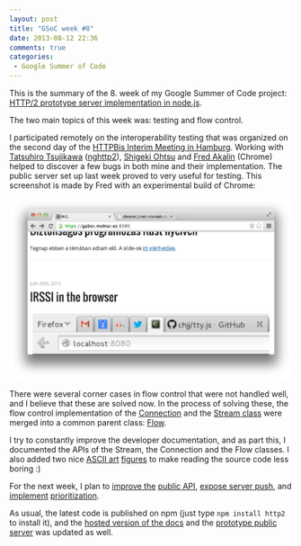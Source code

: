 ```yaml
---
layout: post
title: "GSoC week #8"
date: 2013-08-12 22:36
comments: true
categories: 
 - Google Summer of Code
---
```


This is the summary of the 8. week of my Google Summer of Code project: [HTTP/2 prototype server implementation in node.js](https://google-melange.appspot.com/gsoc/project/google/gsoc2013/molnarg/5001).

<!-- more -->

The two main topics of this week was: testing and flow control.

I participated remotely on the interoperability testing that was organized on the second day of the [HTTPBis Interim Meeting in Hamburg](https://github.com/http2/wg_materials/blob/master/interim-13-08/agenda.md). Working with [Tatsuhiro Tsujikawa](https://twitter.com/tatsuhiro_t) ([nghttp2](https://github.com/tatsuhiro-t/nghttp2)), [Shigeki Ohtsu](https://twitter.com/jovi0608) and [Fred Akalin](https://twitter.com/fakalin) (Chrome) helped to discover a few bugs in both mine and their implementation. The public server set up last week proved to very useful for testing. This screenshot is made by Fred with an experimental build of Chrome:

<img src="/images/gabor_interop.png">

There were several corner cases in flow control that were not handled well, and I believe that these are solved now. In the process of solving these, the flow control implementation of the [Connection](http://molnarg.github.io/node-http2/doc/connection.html) and the [Stream class](http://molnarg.github.io/node-http2/doc/stream.html) were merged into a common parent class: [Flow](http://molnarg.github.io/node-http2/doc/flow.html).

I try to constantly improve the developer documentation, and as part this, I documented the APIs of the Stream, the Connection and the Flow classes. I also added two nice [ASCII art](http://molnarg.github.io/node-http2/doc/stream.html#section-14) [figures](http://molnarg.github.io/node-http2/doc/flow.html#section-14) to make reading the source code less boring :)

For the next week, I plan to [improve the](https://github.com/molnarg/node-http2/issues/26) [public API](https://github.com/molnarg/node-http2/issues/32), [expose server push](https://github.com/molnarg/node-http2/issues/31), and [implement](https://github.com/molnarg/node-http2/issues/20) [prioritization](https://github.com/molnarg/node-http2/issues/19).

As usual, the latest code is published on npm (just type `npm install http2` to install it), and the [hosted version of the docs](http://molnarg.github.io/node-http2/doc/) and the [prototype public server](https://gabor.molnar.es:8080) was updated as well.

